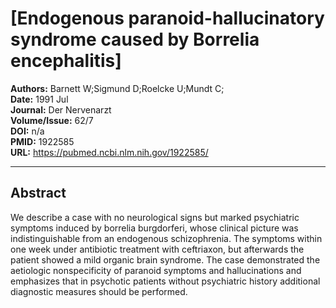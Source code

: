 # [Endogenous paranoid-hallucinatory syndrome caused by Borrelia encephalitis]

**Authors:** Barnett W;Sigmund D;Roelcke U;Mundt C;  
**Date:** 1991 Jul  
**Journal:** Der Nervenarzt  
**Volume/Issue:** 62/7  
**DOI:** n/a  
**PMID:** 1922585  
**URL:** https://pubmed.ncbi.nlm.nih.gov/1922585/

---

## Abstract

We describe a case with no neurological signs but marked psychiatric symptoms induced by borrelia burgdorferi, whose clinical picture was indistinguishable from an endogenous schizophrenia. The symptoms within one week under antibiotic treatment with ceftriaxon, but afterwards the patient showed a mild organic brain syndrome. The case demonstrated the aetiologic nonspecificity of paranoid symptoms and hallucinations and emphasizes that in psychotic patients without psychiatric history additional diagnostic measures should be performed.
